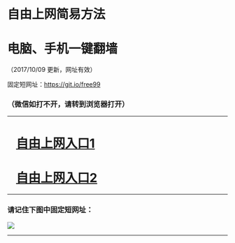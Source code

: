 ﻿# 自由上网简易方法

# 电脑、手机一键翻墙

（2017/10/09 更新，网址有效）

固定短网址：https://git.io/free99

### （微信如打不开，请转到浏览器打开）


***





# &nbsp;&nbsp; <a href="http://ft67159143.fwq-tz-1001.info/fwqtz01.html?t=100900122892 " target="_blank">自由上网入口1</a>
# &nbsp;&nbsp; <a href="http://ft2698416895.fwq-tz-1002.info/fwqtz02.html?t=10090011899 " target="_blank">自由上网入口2</a>
***

### 请记住下图中固定短网址：

<img src="https://s3-us-west-2.amazonaws.com/fwq-1001/yjfq-20170905okok.png" /> 


***

